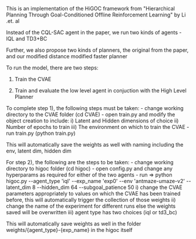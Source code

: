 This is an implementation of the HiGOC framework from "Hierarchical Planning Through Goal-Conditioned Offline Reinforcement Learning" by Li .et. al

Instead of the CQL-SAC agent in the paper, we run two kinds of agents - IQL and TD3+BC

Further, we also propose two kinds of planners, the original from the paper, and our modified distance modified faster planner

To run the model, there are two steps:

1) Train the CVAE 

2) Train and evaluate the low level agent in conjuction with the High Level Planner


To complete step 1), the following steps must be taken:
    - change working directory to the CVAE folder (cd CVAE)
    - open train.py and modify the object creation to include:
        i) Latent and Hidden dimensions of choice
        ii) Number of epochs to train
        iii) The environment on which to train the CVAE
    - run train.py (python train.py)

This will automatically save the weights as well with naming including the env, latent dim, hidden dim


For step 2), the following are the steps to be taken:
    - change working directory to higoc folder (cd higoc) 
    - open config.py and change any hyperparams as required for either of the two agents
    - run => python higoc.py --agent_type 'iql' --exp_name 'exp0' --env 'antmaze-umaze-v2'  --latent_dim 8 --hidden_dim 64 --subgoal_patience 50
        i) change the CVAE parameters appropriately to values on which the CVAE has been trained before,
           this will automatically trigger the collection of those weights
        ii) change the name of the experiment for different runs else the weights saved will be
            overwritten
        iii) agent type has two choices (iql or td3_bc)

This will automatically save weights as well in the folder weights/{agent_type}-{exp_name} in the higoc itself
